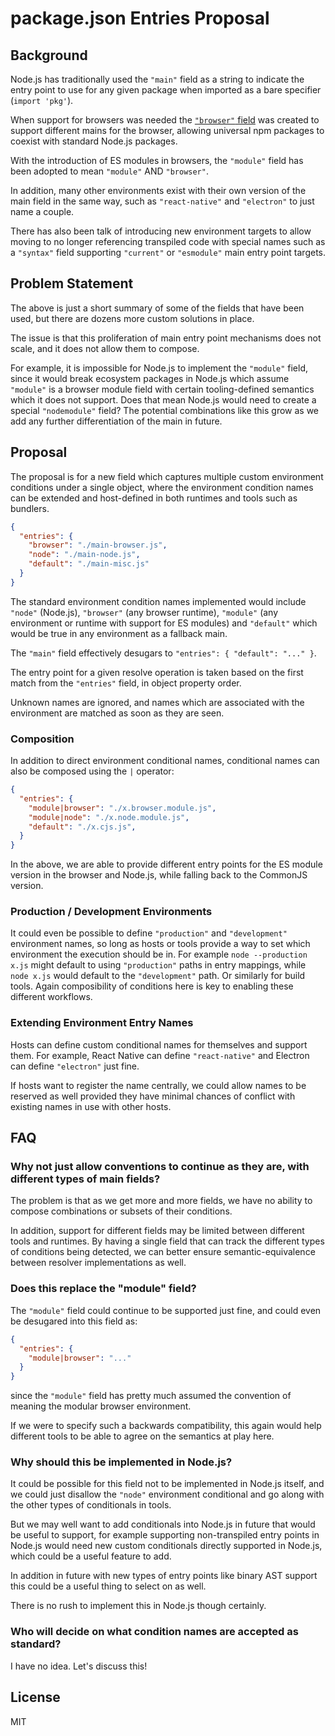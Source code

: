 # package.json Entries Proposal

## Background

Node.js has traditionally used the `"main"` field as a string to indicate the entry point to use for any given package
when imported as a bare specifier (`import 'pkg'`).

When support for browsers was needed the [`"browser"` field](https://github.com/defunctzombie/package-browser-field-spec) was created to support different mains for the browser, allowing universal npm packages to coexist with standard Node.js packages.

With the introduction of ES modules in browsers, the `"module"` field has been adopted to mean `"module"` AND `"browser"`.

In addition, many other environments exist with their own version of the main field in the same way, such as `"react-native"` and `"electron"` to just name a couple.

There has also been talk of introducing new environment targets to allow moving to no longer referencing transpiled code with special names such as a `"syntax"` field supporting `"current"` or `"esmodule"` main entry point targets.

## Problem Statement

The above is just a short summary of some of the fields that have been used, but there are dozens more custom solutions in place.

The issue is that this proliferation of main entry point mechanisms does not scale, and it does not allow them to compose.

For example, it is impossible for Node.js to implement the `"module"` field, since it would break ecosystem packages in Node.js
which assume `"module"` is a browser module field with certain tooling-defined semantics which it does not support. Does that mean Node.js would need to create a special `"nodemodule"` field? The potential combinations like this grow as we add any further differentiation of the main in future.

## Proposal

The proposal is for a new field which captures multiple custom environment conditions under a single object, where the environment
condition names can be extended and host-defined in both runtimes and tools such as bundlers.

```json
{
  "entries": {
    "browser": "./main-browser.js",
    "node": "./main-node.js",
    "default": "./main-misc.js"
  }
}
```

The standard environment condition names implemented would include `"node"` (Node.js), `"browser"` (any browser runtime), `"module"` (any environment or runtime with support for ES modules) and `"default"` which would be true in any environment as a fallback main.

The `"main"` field effectively desugars to `"entries": { "default": "..." }`.

The entry point for a given resolve operation is taken based on the first match from the `"entries"` field, in object property order.

Unknown names are ignored, and names which are associated with the environment are matched as soon as they are seen.

### Composition

In addition to direct environment conditional names, conditional names can also be composed using the `|` operator:

```json
{
  "entries": {
    "module|browser": "./x.browser.module.js",
    "module|node": "./x.node.module.js",
    "default": "./x.cjs.js",
  }
}
```

In the above, we are able to provide different entry points for the ES module version in the browser and Node.js, while falling back to the CommonJS version.

### Production / Development Environments

It could even be possible to define `"production"` and `"development"` environment names, so long as hosts or tools provide a way to set which environment the execution should be in. For example `node --production x.js` might default to using `"production"` paths in entry mappings, while `node x.js` would default to the `"development"` path. Or similarly for build tools. Again composibility of conditions here is key to enabling these different workflows.

### Extending Environment Entry Names

Hosts can define custom conditional names for themselves and support them. For example, React Native can define `"react-native"` and Electron can define `"electron"` just fine.

If hosts want to register the name centrally, we could allow names to be reserved as well provided they have minimal chances of conflict with existing names in use with other hosts.

## FAQ

### Why not just allow conventions to continue as they are, with different types of main fields?

The problem is that as we get more and more fields, we have no ability to compose combinations or subsets of their conditions.

In addition, support for different fields may be limited between different tools and runtimes. By having a single field that can track
the different types of conditions being detected, we can better ensure semantic-equivalence between resolver implementations as well.

### Does this replace the "module" field?

The `"module"` field could continue to be supported just fine, and could even be desugared into this field as:

```json
{
  "entries": {
    "module|browser": "..."
  }
}
```

since the `"module"` field has pretty much assumed the convention of meaning the modular browser environment.

If we were to specify such a backwards compatibility, this again would help different tools to be able to agree on the semantics at play here.

### Why should this be implemented in Node.js?

It could be possible for this field not to be implemented in Node.js itself, and we could just disallow the `"node"` environment conditional and go along with the other types of conditionals in tools.

But we may well want to add conditionals into Node.js in future that would be useful to support, for example supporting non-transpiled entry points in Node.js would need new custom conditionals directly supported in Node.js, which could be a useful feature to add.

In addition in future with new types of entry points like binary AST support this could be a useful thing to select on as well.

There is no rush to implement this in Node.js though certainly.

### Who will decide on what condition names are accepted as standard?

I have no idea. Let's discuss this!

## License

MIT
